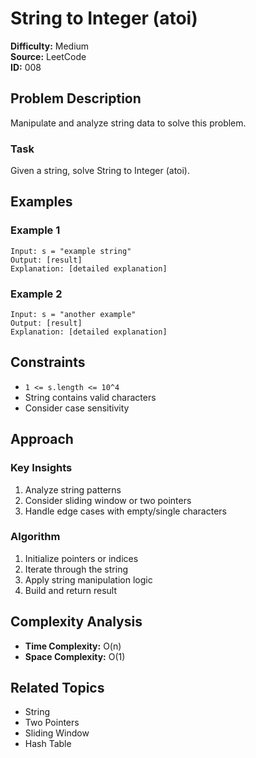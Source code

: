 # String to Integer (atoi)

**Difficulty:** Medium  
**Source:** LeetCode  
**ID:** 008

## Problem Description

Manipulate and analyze string data to solve this problem.

### Task

Given a string, solve String to Integer (atoi).

## Examples

### Example 1

```
Input: s = "example string"
Output: [result]
Explanation: [detailed explanation]
```

### Example 2

```
Input: s = "another example"
Output: [result]
Explanation: [detailed explanation]
```

## Constraints

- `1 <= s.length <= 10^4`
- String contains valid characters
- Consider case sensitivity

## Approach

### Key Insights

1. Analyze string patterns
2. Consider sliding window or two pointers
3. Handle edge cases with empty/single characters

### Algorithm

1. Initialize pointers or indices
2. Iterate through the string
3. Apply string manipulation logic
4. Build and return result

## Complexity Analysis

- **Time Complexity:** O(n)
- **Space Complexity:** O(1)

## Related Topics

- String
- Two Pointers
- Sliding Window
- Hash Table
